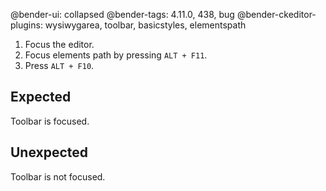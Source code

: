 @bender-ui: collapsed
@bender-tags: 4.11.0, 438, bug
@bender-ckeditor-plugins: wysiwygarea, toolbar, basicstyles, elementspath

1. Focus the editor.
1. Focus elements path by pressing `ALT + F11`.
1. Press `ALT + F10`.

## Expected

Toolbar is focused.

## Unexpected

Toolbar is not focused.
